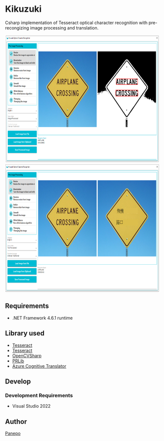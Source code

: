 # Kikuzuki

Csharp implementation of Tesseract optical character recognition with pre-recongizing image processing and translation.

<img src="https://github.com/Panepo/Kikuzuki/blob/master/doc/usage1.png" alt="usage1" height="418" width="750"> <img src="https://github.com/Panepo/Kikuzuki/blob/master/doc/usage2.png" alt="usage2" height="418" width="750">

## Requirements

* .NET Framework 4.6.1 runtime

## Library used

* [Tesseract](https://github.com/tesseract-ocr/tesseract)
* [Tesseract](https://github.com/charlesw/tesseract)
* [OpenCVSharp](https://github.com/shimat/opencvsharp)
* [PRLib](https://github.com/leha-bot/PRLib)
* [Azure Cognitive Translator](https://azure.microsoft.com/en-us/products/cognitive-services/translator/)

## Develop

### Development Requirements
* Visual Studio 2022

## Author

[Panepo](https://github.com/Panepo)
